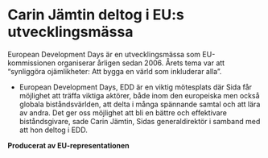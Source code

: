 # Carin Jämtin deltog i EU:s utvecklingsmässa

European Development Days är en utvecklingsmässa som EU-kommissionen organiserar årligen sedan 2006. Årets tema var att “synliggöra ojämlikheter: Att bygga en värld som inkluderar alla”.

- European Development Days, EDD är en viktig mötesplats där Sida får möjlighet att träffa viktiga aktörer, både inom den europeiska men också globala biståndsvärlden, att delta i många spännande samtal och att lära av andra. Det ger oss möjlighet att bli en bättre och effektivare biståndsgivare, sade Carin Jämtin, Sidas generaldirektör i samband med att hon deltog i EDD.

**Producerat av EU-representationen**
